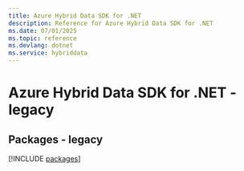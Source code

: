 ```yaml
---
title: Azure Hybrid Data SDK for .NET
description: Reference for Azure Hybrid Data SDK for .NET
ms.date: 07/01/2025
ms.topic: reference
ms.devlang: dotnet
ms.service: hybriddata
---
```

# Azure Hybrid Data SDK for .NET - legacy
## Packages - legacy
[!INCLUDE [packages](hybrid-data-index.md)]